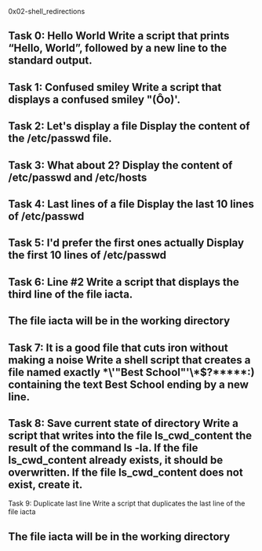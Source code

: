 0x02-shell_redirections

Task 0: Hello World
Write a script that prints “Hello, World”, followed by a new line to the standard output.
----------------------------------------------------------------------------------------
Task 1: Confused smiley
Write a script that displays a confused smiley "(Ôo)'.
---------------------------------------------------------------------------------------
Task 2: Let's display a file
Display the content of the /etc/passwd file.
--------------------------------------------------------------------------------------
Task 3: What about 2?
Display the content of /etc/passwd and /etc/hosts
-------------------------------------------------------------------------------------
Task 4: Last lines of a file
Display the last 10 lines of /etc/passwd
-------------------------------------------------------------------------------------
Task 5: I'd prefer the first ones actually
Display the first 10 lines of /etc/passwd
-------------------------------------------------------------------------------------
Task 6: Line #2
Write a script that displays the third line of the file iacta.
--------------------------------------------------------------------------------------
The file iacta will be in the working directory
-------------------------------------------------------------------------------------------------------------------------------------------------
Task 7: It is a good file that cuts iron without making a noise
Write a shell script that creates a file named exactly \*\\'"Best School"\'\\*$\?\*\*\*\*\*:) containing the text Best School ending by a new line.
---------------------------------------------------------------------------------------------------------------------------------------------------
Task 8: Save current state of directory
Write a script that writes into the file ls_cwd_content the result of the command ls -la. If the file ls_cwd_content already exists, it should be overwritten. If the file ls_cwd_content does not exist, create it.
-----------------------------------------------------------------------------------------------------------------------------------------------------------------------
Task 9: Duplicate last line
Write a script that duplicates the last line of the file iacta

The file iacta will be in the working directory
----------------------------------------------------------------------------------------------------------------------------------------------------------------------

